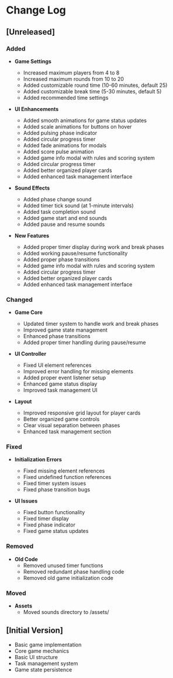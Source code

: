 # Change Log

## [Unreleased]

### Added
- **Game Settings**
  - Increased maximum players from 4 to 8
  - Increased maximum rounds from 10 to 20
  - Added customizable round time (10-60 minutes, default 25)
  - Added customizable break time (5-30 minutes, default 5)
  - Added recommended time settings

- **UI Enhancements**
  - Added smooth animations for game status updates
  - Added scale animations for buttons on hover
  - Added pulsing phase indicator
  - Added circular progress timer
  - Added fade animations for modals
  - Added score pulse animation
  - Added game info modal with rules and scoring system
  - Added circular progress timer
  - Added better organized player cards
  - Added enhanced task management interface

- **Sound Effects**
  - Added phase change sound
  - Added timer tick sound (at 1-minute intervals)
  - Added task completion sound
  - Added game start and end sounds
  - Added pause and resume sounds

- **New Features**
  - Added proper timer display during work and break phases
  - Added working pause/resume functionality
  - Added proper phase transitions
  - Added game info modal with rules and scoring system
  - Added circular progress timer
  - Added better organized player cards
  - Added enhanced task management interface

### Changed
- **Game Core**
  - Updated timer system to handle work and break phases
  - Improved game state management
  - Enhanced phase transitions
  - Added proper timer handling during pause/resume

- **UI Controller**
  - Fixed UI element references
  - Improved error handling for missing elements
  - Added proper event listener setup
  - Enhanced game status display
  - Improved task management UI

- **Layout**
  - Improved responsive grid layout for player cards
  - Better organized game controls
  - Clear visual separation between phases
  - Enhanced task management section

### Fixed
- **Initialization Errors**
  - Fixed missing element references
  - Fixed undefined function references
  - Fixed timer system issues
  - Fixed phase transition bugs

- **UI Issues**
  - Fixed button functionality
  - Fixed timer display
  - Fixed phase indicator
  - Fixed game status updates

### Removed
- **Old Code**
  - Removed unused timer functions
  - Removed redundant phase handling code
  - Removed old game initialization code

### Moved
- **Assets**
  - Moved sounds directory to /assets/

## [Initial Version]
- Basic game implementation
- Core game mechanics
- Basic UI structure
- Task management system
- Game state persistence

